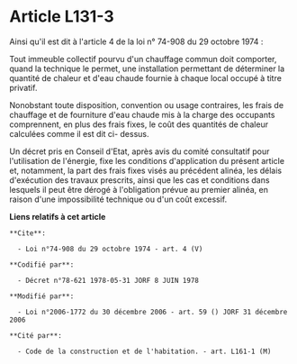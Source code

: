 # Article L131-3

Ainsi qu'il est dit à l'article 4 de la loi n° 74-908 du 29 octobre 1974 :

Tout immeuble collectif pourvu d'un chauffage commun doit comporter, quand la technique le permet, une installation
permettant de déterminer la quantité de chaleur et d'eau chaude fournie à chaque local occupé à titre privatif.

Nonobstant toute disposition, convention ou usage contraires, les frais de chauffage et de fourniture d'eau chaude mis à la
charge des occupants comprennent, en plus des frais fixes, le coût des quantités de chaleur calculées comme il est dit ci-
dessus.

Un décret pris en Conseil d'Etat, après avis du comité consultatif pour l'utilisation de l'énergie, fixe les conditions
d'application du présent article et, notamment, la part des frais fixes visés au précédent alinéa, les délais d'exécution des
travaux prescrits, ainsi que les cas et conditions dans lesquels il peut être dérogé à l'obligation prévue au premier alinéa,
en raison d'une impossibilité technique ou d'un coût excessif.

**Liens relatifs à cet article**

	**Cite**:

	  - Loi n°74-908 du 29 octobre 1974 - art. 4 (V)

	**Codifié par**:

	  - Décret n°78-621 1978-05-31 JORF 8 JUIN 1978

	**Modifié par**:

	  - Loi n°2006-1772 du 30 décembre 2006 - art. 59 () JORF 31 décembre 2006

	**Cité par**:

	  - Code de la construction et de l'habitation. - art. L161-1 (M)
